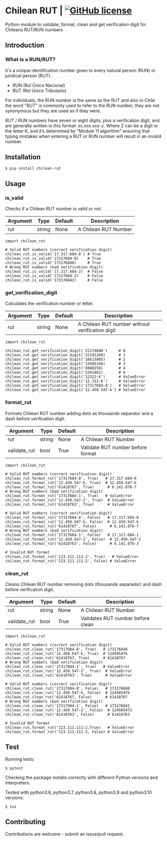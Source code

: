 # **Chilean RUT** | [![GitHub license](https://img.shields.io/badge/license-MIT-blue.svg)]()

Python module to validate, format, clean and get verification digit for Chileans RUT/RUN numbers

## **Introduction**

### What is a RUN/RUT?

It's a unique identification number given to every natural person (RUN) or juridical person (RUT).
* RUN (Rol Único Nacional) 
* RUT (Rol Único Tributario)

For individuals, the RUN number is the same as the RUT and also in Chile the word "RUT" is commonly used to refer to the RUN number, they are not synonymous but they are used as if they were.

RUT / RUN numbers have seven or eight digits, plus a verification digit, and are generally written in this format: xx.xxx.xxx-z. Where Z can be a digit or the letter K, and it’s determined by "Module 11 algorithm" ensuring that typing mistakes when entering a RUT or RUN number will result in an invalid number.

## **Installation**
```
$ pip install chilean-rut
```

## **Usage**

### **is_valid**

Checks if a Chilean RUT number is valid or not.

| Argument | Type   | Default | Description          |
| -------- | ------ | ------- | -------------------- |
| rut      | string | None    | A Chilean RUT Number |

```
import chilean_rut

# Valid RUT numbers (correct verification digit)
chilean_rut.is_valid('17.317.684-8') # True
chilean_rut.is_valid('17317684-8)    # True
chilean_rut.is_valid('173176848)     # True
# Wrong RUT numbers (bad verification digit)
chilean_rut.is_valid('17.317.684-2)  # False
chilean_rut.is_valid('17317684-2)    # False
chilean_rut.is_valid('173176842)     # False
```

### **get_verification_digit**

Calculates the verification number or letter.

| Argument | Type   | Default | Description                                     |
| -------- | ------ | ------- | ----------------------------------------------- |
| rut      | string | None    | A Chilean RUT number without verification digit |

```
import chilean_rut

chilean_rut.get_verification_digit('22174688')     # 0
chilean_rut.get_verification_digit('22191269)      # 1
chilean_rut.get_verification_digit('16615805)      # 2
chilean_rut.get_verification_digit('14505346)      # 3
chilean_rut.get_verification_digit('6088258)       # 4
chilean_rut.get_verification_digit('5391862)       # k
chilean_rut.get_verification_digit('12312-K')      # ValueError
chilean_rut.get_verification_digit('12.312-K')     # ValueError
chilean_rut.get_verification_digit('17317684-8')   # ValueError
chilean_rut.get_verification_digit('12.450.547-k') # ValueError
```

### **format_rut**

Formats Chilean RUT number adding dots as thousands separator and a dash before verification digit.

| Argument     | Type   | Default | Description                       |
| ------------ | ------ | ------- | --------------------------------- |
| rut          | string | None    | A Chilean RUT Number              |
| validate_rut | bool   | True    | Validate RUT number before format |

```
import chilean_rut

# Valid RUT numbers (correct verification digit)
chilean_rut.format_rut('17317684-8', True)   # 17.317.684-8
chilean_rut.format_rut('12.450.547-k, True)  # 12.450.547-k
chilean_rut.format_rut('61410767', True)      # 6.141.076-7
# Wrong RUT numbers (bad verification digit)
chilean_rut.format_rut('17317684-1', True)   # ValueError
chilean_rut.format_rut('12.450.547-2', True)  # ValueError
chilean_rut.format_rut('61410763', True)      # ValueError

# Valid RUT numbers (correct verification digit)
chilean_rut.format_rut('17317684-8', False)   # 17.317.684-8
chilean_rut.format_rut('12.450.547-k, False)  # 12.450.547-k
chilean_rut.format_rut('61410767', False)      # 6.141.076-7
# Wrong RUT numbers (bad verification digit)
chilean_rut.format_rut('17317684-1', False)   # 17.317.684-1
chilean_rut.format_rut('12.450.547-2', False)  # 12.450.547-2
chilean_rut.format_rut('61410763', False)      # 6.141.076-3

# Invalid RUT format
chilean_rut.format_rut('123.111.111-2', True)   # ValueError
chilean_rut.format_rut('123.111.111-2', False) # ValueError
```

### **clean_rut**

Cleans Chilean RUT number removing dots (thousands separador) and dash before verification digit.

| Argument     | Type   | Default | Description                       |
| ------------ | ------ | ------- | --------------------------------- |
| rut          | string | None    | A Chilean RUT Number              |
| validate_rut | bool   | True    | Validates RUT number before clean |

```
import chilean_rut

# Valid RUT numbers (correct verification digit)
chilean_rut.clean_rut('17317684-8', True)   # 173176848
chilean_rut.clean_rut('12.450.547-k, True)  # 12450547k
chilean_rut.clean_rut('61410767, True)      # 61410767
# Wrong RUT numbers (bad verification digit)
chilean_rut.clean_rut('17317684-1', True)   # ValueError
chilean_rut.clean_rut('12.450.547-2', True)  # ValueError
chilean_rut.clean_rut('61410763', True)      # ValueError

# Valid RUT numbers (correct verification digit)
chilean_rut.clean_rut('17317684-8', False)   # 173176848
chilean_rut.clean_rut('12.450.547-k, False)  # 12450547k
chilean_rut.clean_rut('61410767, False)      # 61410767
# Wrong RUT numbers (bad verification digit)
chilean_rut.clean_rut('17317684-1', False)   # 173176841
chilean_rut.clean_rut('12.450.547-2', False)  # 124505472
chilean_rut.clean_rut('61410763', False)      # 61410763

# Invalid RUT format
chilean_rut.format_rut('123.111.111-2,True)   # ValueError
chilean_rut.format_rut('123.111.111-2, False) # ValueError
```


## **Test**
Running tests:
```
$ pytest
```

Checking the package installs correctly with different Python versions and interpreters.

Tested with python3.6, python3.7, python3.8, python3.9 and python3.10 versions:
```
$ tox
```

## **Contributing**
Contributions are welcome - submit an issue/pull request.